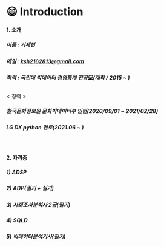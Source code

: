 # :smile: Introduction
#### 1. 소개<br>
##### 이름 : 기세현
##### 메일 : ksh2162813@gmail.com
##### 학력 : 국민대 빅데이터 경영통계 전공:computer:(재학 / 2015 ~ )

< 경력 > 
##### 한국문화정보원 문화빅데이터부 인턴(2020/09/01 ~ 2021/02/28)
##### LG DX python 멘토(2021.06 ~ )


<br>


#### 2. 자격증<br>
##### 1) ADSP
##### 2) ADP(필기 + 실기)
##### 3) 사회조사분석사 2급(필기)
##### 4) SQLD
##### 5) 빅데이터분석기사(필기)

<!--
**kisehyun/kisehyun** is a ✨ _special_ ✨ repository because its `README.md` (this file) appears on your GitHub profile.
